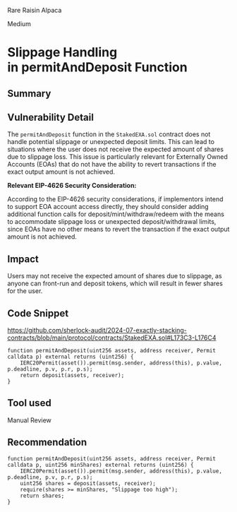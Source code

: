 Rare Raisin Alpaca

Medium

# Slippage Handling in permitAndDeposit Function

## Summary

## Vulnerability Detail
The `permitAndDeposit` function in the `StakedEXA.sol` contract does not handle potential slippage or unexpected deposit limits. This can lead to situations where the user does not receive the expected amount of shares due to slippage loss. This issue is particularly relevant for Externally Owned Accounts (EOAs) that do not have the ability to revert transactions if the exact output amount is not achieved.

**Relevant EIP-4626 Security Consideration:**

According to the EIP-4626 security considerations, if implementors intend to support EOA account access directly, they should consider adding additional function calls for deposit/mint/withdraw/redeem with the means to accommodate slippage loss or unexpected deposit/withdrawal limits, since EOAs have no other means to revert the transaction if the exact output amount is not achieved.

## Impact
Users may not receive the expected amount of shares due to slippage, as anyone can front-run and deposit tokens, which will result in fewer shares for the user.

## Code Snippet
https://github.com/sherlock-audit/2024-07-exactly-stacking-contracts/blob/main/protocol/contracts/StakedEXA.sol#L173C3-L176C4

```solidity
function permitAndDeposit(uint256 assets, address receiver, Permit calldata p) external returns (uint256) {
    IERC20Permit(asset()).permit(msg.sender, address(this), p.value, p.deadline, p.v, p.r, p.s);
    return deposit(assets, receiver);
}

```
## Tool used

Manual Review

## Recommendation
```solidity
function permitAndDeposit(uint256 assets, address receiver, Permit calldata p, uint256 minShares) external returns (uint256) {
    IERC20Permit(asset()).permit(msg.sender, address(this), p.value, p.deadline, p.v, p.r, p.s);
    uint256 shares = deposit(assets, receiver);
    require(shares >= minShares, "Slippage too high");
    return shares;
}
```